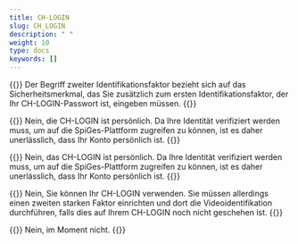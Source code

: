 ```yaml
---
title: CH-LOGIN 
slug: CH_LOGIN
description: " "
weight: 10
type: docs
keywords: []
---
```


{{<collapsible title="Was ist ein zweiter Identifikationsfaktor?">}}
Der Begriff zweiter Identifikationsfaktor bezieht sich auf das Sicherheitsmerkmal, das Sie zusätzlich zum ersten Identifikationsfaktor, der Ihr CH-LOGIN-Passwort ist, eingeben müssen.
{{</collapsible>}}

{{<collapsible title="Ist es möglich, nur ein CH-LOGIN für das Unternehmen/den Standort zu haben?">}}
Nein, die CH-LOGIN ist persönlich. Da Ihre Identität verifiziert werden muss, um auf die SpiGes-Plattform zugreifen zu können, ist es daher unerlässlich, dass Ihr Konto persönlich ist. 
{{</collapsible>}}

{{<collapsible title="Es gibt einen Wechsel des Mitarbeiters/der Mitarbeiterin im Unternehmen/am Standort, ist es möglich, das CH-LOGIN auf den neuen Mitarbeiter/die neue Mitarbeiterin zu übertragen?">}}
Nein, das CH-LOGIN ist persönlich. Da Ihre Identität verifiziert werden muss, um auf die SpiGes-Plattform zugreifen zu können, ist es daher unerlässlich, dass Ihr Konto persönlich ist. 
{{</collapsible>}}

{{<collapsible title="Ich habe bereits ein CH-LOGIN, muss ich ein neues erstellen?">}}
Nein, Sie können Ihr CH-LOGIN verwenden. Sie müssen allerdings einen zweiten starken Faktor einrichten und dort die Videoidentifikation durchführen, falls dies auf Ihrem CH-LOGIN noch nicht geschehen ist. 
{{</collapsible>}}

{{<collapsible title="Ist die Verbindung mit AGOV für die SpiGes-Anwendung möglich?">}}
Nein, im Moment nicht.
{{</collapsible>}}